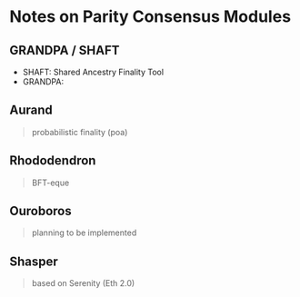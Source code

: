 # Notes on Parity Consensus Modules


## GRANDPA / SHAFT
* SHAFT: Shared Ancestry Finality Tool
* GRANDPA: 

## Aurand
> probabilistic finality (poa)

## Rhododendron
> BFT-eque

## Ouroboros
> planning to be implemented

## Shasper
> based on Serenity (Eth 2.0)
